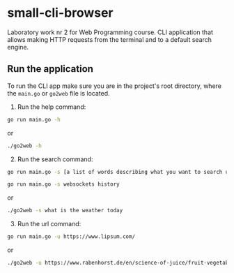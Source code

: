# small-cli-browser
Laboratory work nr 2 for Web Programming course. CLI application that allows making HTTP requests from the terminal and to a default search engine.


## Run the application

To run the CLI app make sure you are in the project's root directory, where the `main.go` or `go2web` file is located. 

1. Run the help command:

```sh
go run main.go -h
```
 or 
 
 ```sh
./go2web -h
```

2. Run the search command:

```sh
go run main.go -s [a list of words describing what you want to search using the google search engine ]
```


```sh
go run main.go -s websockets history
```
 or 
 
 ```sh
./go2web -s what is the weather today
```


3. Run the url command:

```sh
go run main.go -u https://www.lipsum.com/
```

 or 
 
 ```sh
./go2web -u https://www.rabenhorst.de/en/science-of-juice/fruit-vegetable-encyclopedia/sea-buckthorn/
```
